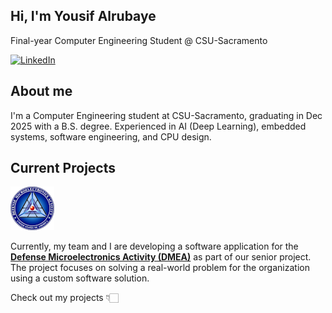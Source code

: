 ## Hi, I'm Yousif Alrubaye  
Final-year Computer Engineering Student @ CSU-Sacramento  

[![LinkedIn](https://img.shields.io/badge/LinkedIn-0077B5?style=for-the-badge&logo=linkedin&logoColor=white)](https://www.linkedin.com/in/yousif-alrubaye/)  
## About me  

I'm a Computer Engineering student at CSU-Sacramento, graduating in Dec 2025 with a B.S. degree. Experienced in AI (Deep Learning), embedded systems, software engineering, and CPU design.  

## Current Projects  
[![DMEA](https://raw.githubusercontent.com/yalrubaye/yalrubaye/main/DMEAHeader.png)](https://www.acq.osd.mil/asds/dmea/)  

Currently, my team and I are developing a software application for the [**Defense Microelectronics Activity (DMEA)**](https://www.acq.osd.mil/asds) as part of our senior project. The project focuses on solving a real-world problem for the organization using a custom software solution.  

Check out my projects 👇🏻

